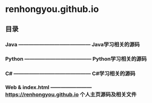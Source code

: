 # renhongyou.github.io

## 目录

### Java —————————————— Java学习相关的源码

### Python ————————————— Python学习相关的源码

### C# ——————————————— C#学习相关的源码

### Web & index.html ———————— https://renhongyou.github.io 个人主页源码及相关文件
